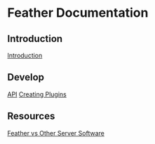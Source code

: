 # Feather Documentation

## Introduction
<a href="https://megatkc.github.io/documentation/feather/introduction.html">Introduction</a>

## Develop
<a href="https://megatkc.github.io/documentation/feather/api.html">API</a>
<a href="https://megatkc.github.io/documentation/feather/creating-plugins.html">Creating Plugins</a>

## Resources
<a href="https://megatkc.github.io/documentation/feather/feather-vs-other-server-software.html">Feather vs Other Server Software</a>
